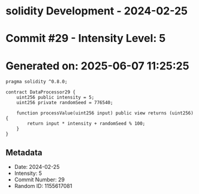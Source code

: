 ﻿# solidity Development - 2024-02-25
# Commit #29 - Intensity Level: 5
# Generated on: 2025-06-07 11:25:25
```solidity
pragma solidity ^0.8.0;

contract DataProcessor29 {
    uint256 public intensity = 5;
    uint256 private randomSeed = 776540;

    function processValue(uint256 input) public view returns (uint256) {
        return input * intensity + randomSeed % 100;
    }
}
```
## Metadata
- Date: 2024-02-25
- Intensity: 5
- Commit Number: 29
- Random ID: 1155617081

